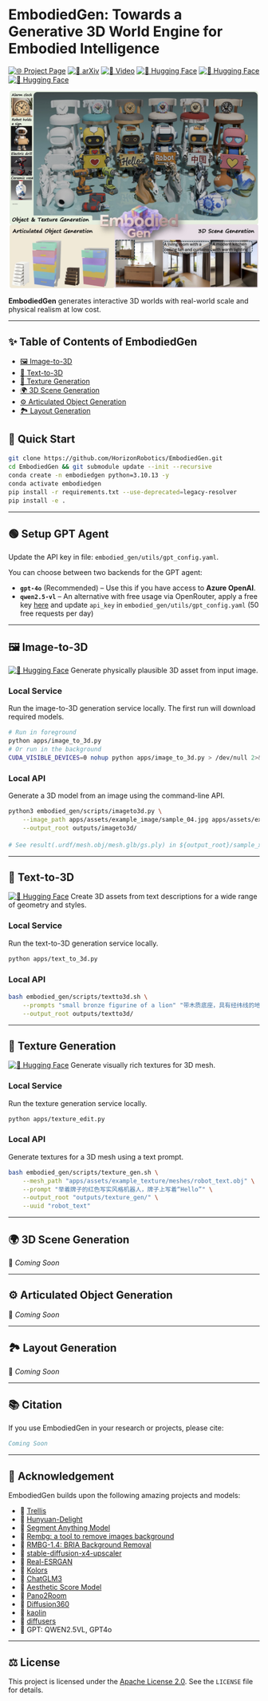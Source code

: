 # EmbodiedGen: Towards a Generative 3D World Engine for Embodied Intelligence

[![🌐 Project Page](https://img.shields.io/badge/🌐-Project_Page-blue)](https://horizonrobotics.github.io/robot_lab/embodied_gen/index.html)
[![📄 arXiv](https://img.shields.io/badge/📄-arXiv-b31b1b)](#)
[![🎥 Video](https://img.shields.io/badge/🎥-Video-red)](https://www.youtube.com/watch?v=SnHhzHeb_aI)
[![🤗 Hugging Face](https://img.shields.io/badge/🤗-Image_to_3D_Demo-blue)](https://huggingface.co/spaces/HorizonRobotics/EmbodiedGen-Image-to-3D)
[![🤗 Hugging Face](https://img.shields.io/badge/🤗-Text_to_3D_Demo-blue)](https://huggingface.co/spaces/HorizonRobotics/EmbodiedGen-Text-to-3D)
[![🤗 Hugging Face](https://img.shields.io/badge/🤗-Texture_Gen_Demo-blue)](https://huggingface.co/spaces/HorizonRobotics/EmbodiedGen-Texture-Gen)

<img src="apps/assets/overall.jpg" alt="Overall Framework" width="700"/>


**EmbodiedGen** generates interactive 3D worlds with real-world scale and physical realism at low cost.

---

## ✨ Table of Contents of EmbodiedGen
- [🖼️ Image-to-3D](#image-to-3d)
- [📝 Text-to-3D](#text-to-3d)
- [🎨 Texture Generation](#texture-generation)
- [🌍 3D Scene Generation](#3d-scene-generation)
- [⚙️ Articulated Object Generation](#articulated-object-generation)
- [🏞️ Layout Generation](#layout-generation)

## 🚀 Quick Start

```sh
git clone https://github.com/HorizonRobotics/EmbodiedGen.git
cd EmbodiedGen && git submodule update --init --recursive
conda create -n embodiedgen python=3.10.13 -y
conda activate embodiedgen
pip install -r requirements.txt --use-deprecated=legacy-resolver
pip install -e .
```

---

## 🟢 Setup GPT Agent

Update the API key in file: `embodied_gen/utils/gpt_config.yaml`.

You can choose between two backends for the GPT agent:

- **`gpt-4o`** (Recommended) – Use this if you have access to **Azure OpenAI**.
- **`qwen2.5-vl`** – An alternative with free usage via OpenRouter, apply a free key [here](https://openrouter.ai/settings/keys) and update `api_key` in `embodied_gen/utils/gpt_config.yaml` (50 free requests per day)


---

<h2 id="image-to-3d">🖼️ Image-to-3D</h2>

[![🤗 Hugging Face](https://img.shields.io/badge/🤗-Image_to_3D_Demo-blue)](https://huggingface.co/spaces/HorizonRobotics/EmbodiedGen-Image-to-3D) Generate physically plausible 3D asset from input image.

### Local Service
Run the image-to-3D generation service locally. The first run will download required models.

```sh
# Run in foreground
python apps/image_to_3d.py
# Or run in the background
CUDA_VISIBLE_DEVICES=0 nohup python apps/image_to_3d.py > /dev/null 2>&1 &
```

### Local API
Generate a 3D model from an image using the command-line API.

```sh
python3 embodied_gen/scripts/imageto3d.py \
    --image_path apps/assets/example_image/sample_04.jpg apps/assets/example_image/sample_19.jpg \
    --output_root outputs/imageto3d/

# See result(.urdf/mesh.obj/mesh.glb/gs.ply) in ${output_root}/sample_xx/result
```

---


<h2 id="text-to-3d">📝 Text-to-3D</h2>

[![🤗 Hugging Face](https://img.shields.io/badge/🤗-Text_to_3D_Demo-blue)](https://huggingface.co/spaces/HorizonRobotics/EmbodiedGen-Text-to-3D) Create 3D assets from text descriptions for a wide range of geometry and styles.

### Local Service
Run the text-to-3D generation service locally.

```sh
python apps/text_to_3d.py
```

### Local API

```sh
bash embodied_gen/scripts/textto3d.sh \
    --prompts "small bronze figurine of a lion" "带木质底座，具有经纬线的地球仪" "橙色电动手钻，有磨损细节" \
    --output_root outputs/textto3d/
```

---


<h2 id="texture-generation">🎨 Texture Generation</h2>

[![🤗 Hugging Face](https://img.shields.io/badge/🤗-Texture_Gen_Demo-blue)](https://huggingface.co/spaces/HorizonRobotics/EmbodiedGen-Texture-Gen) Generate visually rich textures for 3D mesh.

### Local Service
Run the texture generation service locally.

```sh
python apps/texture_edit.py
```

### Local API
Generate textures for a 3D mesh using a text prompt.

```sh
bash embodied_gen/scripts/texture_gen.sh \
    --mesh_path "apps/assets/example_texture/meshes/robot_text.obj" \
    --prompt "举着牌子的红色写实风格机器人，牌子上写着“Hello”" \
    --output_root "outputs/texture_gen/" \
    --uuid "robot_text"
```

---

<h2 id="3d-scene-generation">🌍 3D Scene Generation</h2>

🚧 *Coming Soon*

---


<h2 id="articulated-object-generation">⚙️ Articulated Object Generation</h2>

🚧 *Coming Soon*

---


<h2 id="layout-generation">🏞️ Layout Generation</h2>

🚧 *Coming Soon*

---

## 📚 Citation

If you use EmbodiedGen in your research or projects, please cite:

```bibtex
Coming Soon
```

---

## 🙌 Acknowledgement

EmbodiedGen builds upon the following amazing projects and models:

- 🌟 [Trellis](https://github.com/microsoft/TRELLIS)
- 🌟 [Hunyuan-Delight](https://huggingface.co/tencent/Hunyuan3D-2/tree/main/hunyuan3d-delight-v2-0)
- 🌟 [Segment Anything Model](https://github.com/facebookresearch/segment-anything)
- 🌟 [Rembg: a tool to remove images background](https://github.com/danielgatis/rembg)
- 🌟 [RMBG-1.4: BRIA Background Removal](https://huggingface.co/briaai/RMBG-1.4)
- 🌟 [stable-diffusion-x4-upscaler](https://huggingface.co/stabilityai/stable-diffusion-x4-upscaler)
- 🌟 [Real-ESRGAN](https://github.com/xinntao/Real-ESRGAN)
- 🌟 [Kolors](https://github.com/Kwai-Kolors/Kolors)
- 🌟 [ChatGLM3](https://github.com/THUDM/ChatGLM3)
- 🌟 [Aesthetic Score Model](http://captions.christoph-schuhmann.de/aesthetic_viz_laion_sac+logos+ava1-l14-linearMSE-en-2.37B.html)
- 🌟 [Pano2Room](https://github.com/TrickyGo/Pano2Room)
- 🌟 [Diffusion360](https://github.com/ArcherFMY/SD-T2I-360PanoImage)
- 🌟 [kaolin](https://github.com/NVIDIAGameWorks/kaolin)
- 🌟 [diffusers](https://github.com/huggingface/diffusers)
- 🌟 GPT: QWEN2.5VL, GPT4o

---

## ⚖️ License

This project is licensed under the [Apache License 2.0](LICENSE). See the `LICENSE` file for details.